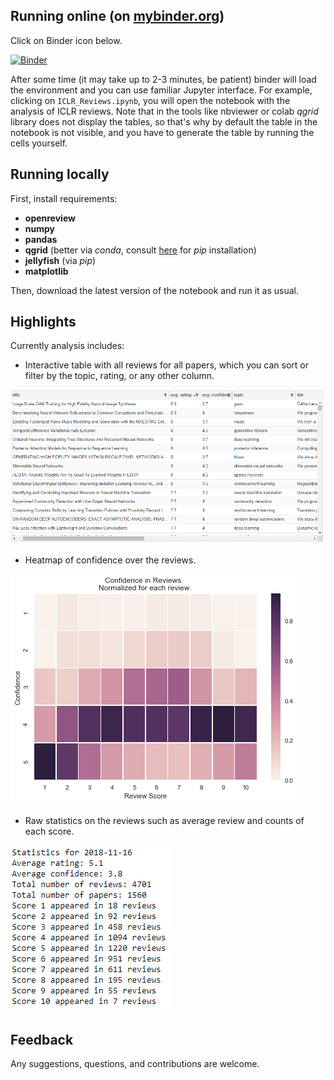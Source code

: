 ## Running online (on [mybinder.org](https://mybinder.org/))

Click on Binder icon below.

[![Binder](https://mybinder.org/badge_logo.svg)](https://mybinder.org/v2/gh/nd7141/notebooks/master)


After some time (it may take up to 2-3 minutes, be patient) binder will load the environment and you can use familiar Jupyter interface. For example, clicking on `ICLR_Reviews.ipynb`, you will open the notebook with the analysis of ICLR reviews. Note that in the tools like nbviewer or colab _qgrid_ library does not display the tables, so that's why by default the table in the notebook is not visible, and you have to generate the table by running the cells yourself. 

## Running locally 

First, install requirements:
* **openreview**
* **numpy**
* **pandas**
* **qgrid** (better via _conda_, consult [here](https://github.com/quantopian/qgrid#installation) for _pip_ installation)
* **jellyfish** (via _pip_)
* **matplotlib**

Then, download the latest version of the notebook and run it as usual. 

## Highlights

Currently analysis includes:
* Interactive table with all reviews for all papers, which you can sort or filter by the topic, rating, or any other column.

![](https://github.com/nd7141/notebooks/blob/master/figures/interactive_table.png)

* Heatmap of confidence over the reviews. 

![](https://github.com/nd7141/notebooks/blob/master/figures/heatmap.png)

* Raw statistics on the reviews such as average review and counts of each score.

![](https://github.com/nd7141/notebooks/blob/master/figures/scores.png)


## Feedback
Any suggestions, questions, and contributions are welcome.
